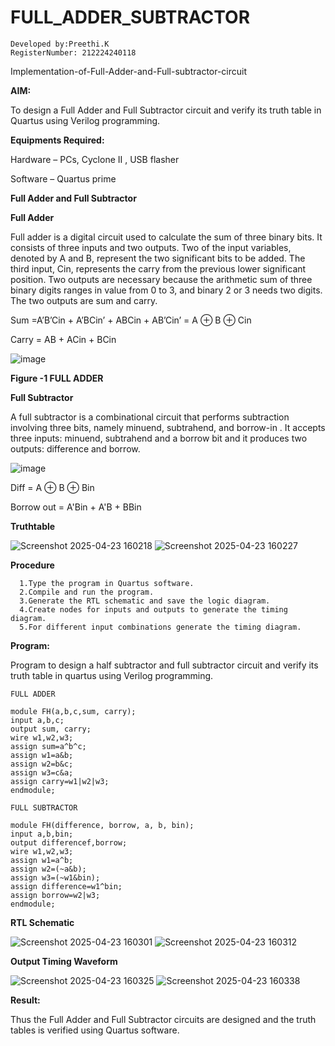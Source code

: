 # FULL_ADDER_SUBTRACTOR
```
Developed by:Preethi.K
RegisterNumber: 212224240118
```
Implementation-of-Full-Adder-and-Full-subtractor-circuit

**AIM:**

To design a Full Adder and Full Subtractor circuit and verify its truth table in Quartus using Verilog programming.

**Equipments Required:**

Hardware – PCs, Cyclone II , USB flasher

Software – Quartus prime

**Full Adder and Full Subtractor**

**Full Adder**

Full adder is a digital circuit used to calculate the sum of three binary bits. It consists of three inputs and two outputs. Two of the input variables, denoted by A and B, represent the two significant bits to be added. The third input, Cin, represents the carry from the previous lower significant position. Two outputs are necessary because the arithmetic sum of three binary digits ranges in value from 0 to 3, and binary 2 or 3 needs two digits. The two outputs are sum and carry.

Sum =A’B’Cin + A’BCin’ + ABCin + AB’Cin’ = A ⊕ B ⊕ Cin 

Carry = AB + ACin + BCin

![image](https://github.com/naavaneetha/FULL_ADDER_SUBTRACTOR/assets/154305477/0f30ba51-5ffb-4198-845f-18e054f675e7)

**Figure -1 FULL ADDER**

**Full Subtractor**

A full subtractor is a combinational circuit that performs subtraction involving three bits, namely minuend, subtrahend, and borrow-in . It accepts three inputs: minuend, subtrahend and a borrow bit and it produces two outputs: difference and borrow.

![image](https://github.com/naavaneetha/FULL_ADDER_SUBTRACTOR/assets/154305477/02b24f51-ab51-4304-9ad6-7b81ffc1ead5)

Diff = A ⊕ B ⊕ Bin 

Borrow out = A'Bin + A'B + BBin

**Truthtable**

![Screenshot 2025-04-23 160218](https://github.com/user-attachments/assets/d5054afc-294f-4ffc-8ef8-325296f687d4)
![Screenshot 2025-04-23 160227](https://github.com/user-attachments/assets/1acb3624-5724-4eb4-b7d3-a82098790cfe)


**Procedure**
```
  1.Type the program in Quartus software.
  2.Compile and run the program.
  3.Generate the RTL schematic and save the logic diagram.
  4.Create nodes for inputs and outputs to generate the timing diagram.
  5.For different input combinations generate the timing diagram.
```
**Program:**

Program to design a half subtractor and full subtractor circuit and verify its truth table in quartus using Verilog programming. 
```
FULL ADDER

module FH(a,b,c,sum, carry);
input a,b,c;
output sum, carry;
wire w1,w2,w3;
assign sum=a^b^c;
assign w1=a&b;
assign w2=b&c;
assign w3=c&a;
assign carry=w1|w2|w3;
endmodule;

FULL SUBTRACTOR

module FH(difference, borrow, a, b, bin);
input a,b,bin;
output differencef,borrow;
wire w1,w2,w3;
assign w1=a^b;
assign w2=(~a&b);
assign w3=(~w1&bin);
assign difference=w1^bin;
assign borrow=w2|w3;
endmodule;
```

**RTL Schematic**

![Screenshot 2025-04-23 160301](https://github.com/user-attachments/assets/b0b5e839-e6b0-44a1-8f3f-224db42f58be)
![Screenshot 2025-04-23 160312](https://github.com/user-attachments/assets/e0d765d8-491b-4a1a-be19-0f74ad695f31)


**Output Timing Waveform**

![Screenshot 2025-04-23 160325](https://github.com/user-attachments/assets/c4236975-3990-4877-98e4-4c73ac9175c3)
![Screenshot 2025-04-23 160338](https://github.com/user-attachments/assets/1e8b38ff-b0f2-4ae7-8feb-c84cd9261ae3)


**Result:**

Thus the Full Adder and Full Subtractor circuits are designed and the truth tables is verified using Quartus software.



